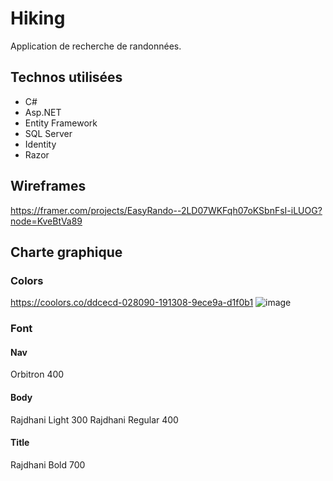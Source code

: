 # Hiking
Application de recherche de randonnées.

## Technos utilisées
- C#
- Asp.NET
- Entity Framework
- SQL Server
- Identity
- Razor

## Wireframes
https://framer.com/projects/EasyRando--2LD07WKFqh07oKSbnFsI-iLUOG?node=KveBtVa89

## Charte graphique

### Colors
https://coolors.co/ddcecd-028090-191308-9ece9a-d1f0b1
![image](https://user-images.githubusercontent.com/67960002/117278125-c4655200-ae60-11eb-8970-6eb086aa4018.png)

### Font
#### Nav
Orbitron 400
#### Body
Rajdhani Light 300
Rajdhani Regular 400
#### Title
Rajdhani Bold 700
